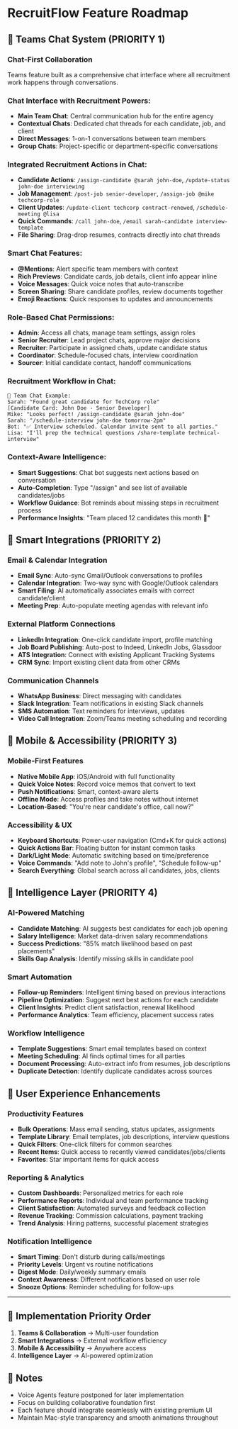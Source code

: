 # RecruitFlow Feature Roadmap

## 🏢 Teams Chat System (PRIORITY 1)

### **Chat-First Collaboration**
Teams feature built as a comprehensive chat interface where all recruitment work happens through conversations.

### **Chat Interface with Recruitment Powers:**
- **Main Team Chat**: Central communication hub for the entire agency
- **Contextual Chats**: Dedicated chat threads for each candidate, job, and client
- **Direct Messages**: 1-on-1 conversations between team members
- **Group Chats**: Project-specific or department-specific conversations

### **Integrated Recruitment Actions in Chat:**
- **Candidate Actions**: `/assign-candidate @sarah john-doe`, `/update-status john-doe interviewing`
- **Job Management**: `/post-job senior-developer`, `/assign-job @mike techcorp-role`
- **Client Updates**: `/update-client techcorp contract-renewed`, `/schedule-meeting @lisa`
- **Quick Commands**: `/call john-doe`, `/email sarah-candidate interview-template`
- **File Sharing**: Drag-drop resumes, contracts directly into chat threads

### **Smart Chat Features:**
- **@Mentions**: Alert specific team members with context
- **Rich Previews**: Candidate cards, job details, client info appear inline
- **Voice Messages**: Quick voice notes that auto-transcribe
- **Screen Sharing**: Share candidate profiles, review documents together
- **Emoji Reactions**: Quick responses to updates and announcements

### **Role-Based Chat Permissions:**
- **Admin**: Access all chats, manage team settings, assign roles
- **Senior Recruiter**: Lead project chats, approve major decisions
- **Recruiter**: Participate in assigned chats, update candidate status
- **Coordinator**: Schedule-focused chats, interview coordination
- **Sourcer**: Initial candidate contact, handoff communications

### **Recruitment Workflow in Chat:**
```
💬 Team Chat Example:
Sarah: "Found great candidate for TechCorp role"
[Candidate Card: John Doe - Senior Developer]
Mike: "Looks perfect! /assign-candidate @sarah john-doe"
Sarah: "/schedule-interview john-doe tomorrow-2pm"
Bot: "✅ Interview scheduled. Calendar invite sent to all parties."
Lisa: "I'll prep the technical questions /share-template technical-interview"
```

### **Context-Aware Intelligence:**
- **Smart Suggestions**: Chat bot suggests next actions based on conversation
- **Auto-Completion**: Type "/assign" and see list of available candidates/jobs
- **Workflow Guidance**: Bot reminds about missing steps in recruitment process
- **Performance Insights**: "Team placed 12 candidates this month 🎉"

## 🔗 Smart Integrations (PRIORITY 2)

### Email & Calendar Integration
- **Email Sync**: Auto-sync Gmail/Outlook conversations to profiles
- **Calendar Integration**: Two-way sync with Google/Outlook calendars
- **Smart Filing**: AI automatically associates emails with correct candidate/client
- **Meeting Prep**: Auto-populate meeting agendas with relevant info

### External Platform Connections
- **LinkedIn Integration**: One-click candidate import, profile matching
- **Job Board Publishing**: Auto-post to Indeed, LinkedIn Jobs, Glassdoor
- **ATS Integration**: Connect with existing Applicant Tracking Systems
- **CRM Sync**: Import existing client data from other CRMs

### Communication Channels
- **WhatsApp Business**: Direct messaging with candidates
- **Slack Integration**: Team notifications in existing Slack channels
- **SMS Automation**: Text reminders for interviews, updates
- **Video Call Integration**: Zoom/Teams meeting scheduling and recording

## 📱 Mobile & Accessibility (PRIORITY 3)

### Mobile-First Features
- **Native Mobile App**: iOS/Android with full functionality
- **Quick Voice Notes**: Record voice memos that convert to text
- **Push Notifications**: Smart, context-aware alerts
- **Offline Mode**: Access profiles and take notes without internet
- **Location-Based**: "You're near candidate's office, call now?"

### Accessibility & UX
- **Keyboard Shortcuts**: Power-user navigation (Cmd+K for quick actions)
- **Quick Actions Bar**: Floating button for instant common tasks
- **Dark/Light Mode**: Automatic switching based on time/preference
- **Voice Commands**: "Add note to John's profile", "Schedule follow-up"
- **Search Everything**: Global search across all candidates, jobs, clients

## 🧠 Intelligence Layer (PRIORITY 4)

### AI-Powered Matching
- **Candidate Matching**: AI suggests best candidates for each job opening
- **Salary Intelligence**: Market data-driven salary recommendations
- **Success Predictions**: "85% match likelihood based on past placements"
- **Skills Gap Analysis**: Identify missing skills in candidate pool

### Smart Automation
- **Follow-up Reminders**: Intelligent timing based on previous interactions
- **Pipeline Optimization**: Suggest next best actions for each candidate
- **Client Insights**: Predict client satisfaction, renewal likelihood
- **Performance Analytics**: Team efficiency, placement success rates

### Workflow Intelligence
- **Template Suggestions**: Smart email templates based on context
- **Meeting Scheduling**: AI finds optimal times for all parties
- **Document Processing**: Auto-extract info from resumes, job descriptions
- **Duplicate Detection**: Identify duplicate candidates across sources

## 🎯 User Experience Enhancements

### Productivity Features
- **Bulk Operations**: Mass email sending, status updates, assignments
- **Template Library**: Email templates, job descriptions, interview questions
- **Quick Filters**: One-click filters for common searches
- **Recent Items**: Quick access to recently viewed candidates/jobs/clients
- **Favorites**: Star important items for quick access

### Reporting & Analytics
- **Custom Dashboards**: Personalized metrics for each role
- **Performance Reports**: Individual and team performance tracking
- **Client Satisfaction**: Automated surveys and feedback collection
- **Revenue Tracking**: Commission calculations, payment tracking
- **Trend Analysis**: Hiring patterns, successful placement strategies

### Notification Intelligence
- **Smart Timing**: Don't disturb during calls/meetings
- **Priority Levels**: Urgent vs routine notifications
- **Digest Mode**: Daily/weekly summary emails
- **Context Awareness**: Different notifications based on user role
- **Snooze Options**: Reminder scheduling for follow-ups

---

## 🚀 Implementation Priority Order

1. **Teams & Collaboration** → Multi-user foundation
2. **Smart Integrations** → External workflow efficiency  
3. **Mobile & Accessibility** → Anywhere access
4. **Intelligence Layer** → AI-powered optimization

## 📝 Notes
- Voice Agents feature postponed for later implementation
- Focus on building collaborative foundation first
- Each feature should integrate seamlessly with existing premium UI
- Maintain Mac-style transparency and smooth animations throughout